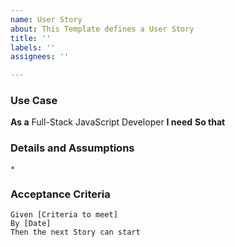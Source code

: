 ```yaml
---
name: User Story
about: This Template defines a User Story
title: ''
labels: ''
assignees: ''

---
```


### Use Case
**As a** Full-Stack JavaScript Developer
**I need** 
**So that** 
### Details and Assumptions
    * 
### Acceptance Criteria
    Given [Criteria to meet]
    By [Date]
    Then the next Story can start
